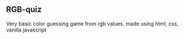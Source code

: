 ## RGB-quiz
Very basic color guessing game from rgb values.
made using html, css, vanilla javascript

